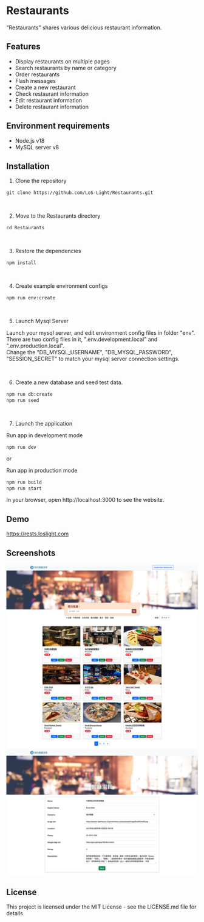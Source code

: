 # Restaurants

"Restaurants" shares various delicious restaurant information.

## Features

-   Display restaurants on multiple pages
-   Search restaurants by name or category
-   Order restaurants
-   Flash messages
-   Create a new restaurant
-   Check restaurant information
-   Edit restaurant information
-   Delete restaurant information

## Environment requirements

-   Node.js v18
-   MySQL server v8

## Installation

1. Clone the repository

```
git clone https://github.com/LoS-Light/Restaurants.git
```

<br />

2. Move to the Restaurants directory

```
cd Restaurants
```

<br />

3. Restore the dependencies

```
npm install
```

<br />

4. Create example environment configs

```
npm run env:create
```

<br />

5. Launch Mysql Server

Launch your mysql server, and edit environment config files in folder "env".<br />
There are two config files in it, ".env.development.local" and ".env.production.local".<br />
Change the "DB_MYSQL_USERNAME", "DB_MYSQL_PASSWORD", "SESSION_SECRET" to match your mysql server connection settings.

<br />

6. Create a new database and seed test data.

```
npm run db:create
npm run seed
```

<br />

7. Launch the application

Run app in development mode

```
npm run dev
```

or

Run app in production mode

```
npm run build
npm run start
```

In your browser, open http://localhost:3000 to see the website.

## Demo

https://rests.loslight.com

## Screenshots

![image](https://github.com/LoS-Light/Restaurants/blob/main/screenshots/restaurants-01.jpg)
![image](https://github.com/LoS-Light/Restaurants/blob/main/screenshots/restaurants-02.jpg)

## License

This project is licensed under the MIT License - see the LICENSE.md file for details
